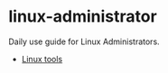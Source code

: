 # linux-administrator

Daily use guide for Linux Administrators.

<!-- TOC -->

- [Linux tools](https://github.com/lbrealdev/0k-linux/tree/main/tools)
